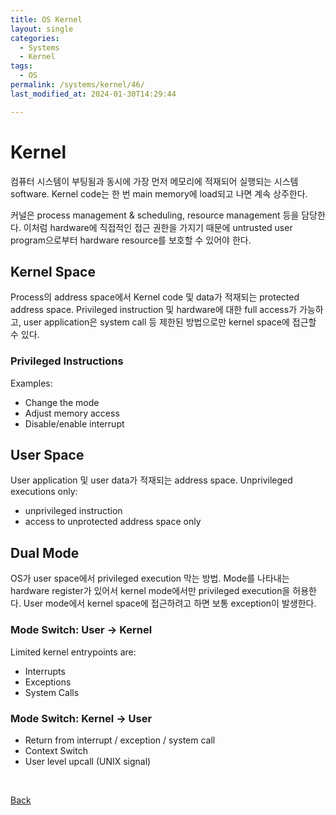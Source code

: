 ```yaml
---
title: OS Kernel
layout: single
categories:
  - Systems
  - Kernel
tags:
  - OS
permalink: /systems/kernel/46/
last_modified_at: 2024-01-30T14:29:44

---
```


# Kernel

컴퓨터 시스템이 부팅됨과 동시에 가장 먼저 메모리에 적재되어 실행되는 시스템 software.
Kernel code는 한 번 main memory에 load되고 나면 계속 상주한다.

커널은 process management & scheduling, resource management 등을 담당한다.
이처럼 hardware에 직접적인 접근 권한을 가지기 때문에 untrusted user program으로부터
hardware resource를 보호할 수 있어야 한다.

## Kernel Space

Process의 address space에서 Kernel code 및 data가 적재되는 protected address space.
Privileged instruction 및 hardware에 대한 full access가 가능하고,
user application은 system call 등 제한된 방법으로만 kernel space에 접근할 수 있다.

### Privileged Instructions

Examples:

* Change the mode
* Adjust memory access
* Disable/enable interrupt

## User Space

User application 및 user data가 적재되는 address space.
Unprivileged executions only:

* unprivileged instruction
* access to unprotected address space only

## Dual Mode

OS가 user space에서 privileged execution 막는 방법.
Mode를 나타내는 hardware register가 있어서 kernel mode에서만 privileged execution을 허용한다.
User mode에서 kernel space에 접근하려고 하면 보통 exception이 발생한다.

### Mode Switch: User $\rightarrow$ Kernel

Limited kernel entrypoints are:

* Interrupts
* Exceptions
* System Calls

### Mode Switch: Kernel $\rightarrow$ User

* Return from interrupt / exception / system call
* Context Switch
* User level upcall (UNIX signal)

<br>

[Back](/systems/kernel/)